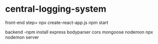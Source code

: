 # central-logging-system
front-end step= npx create-react-app.js
npm start




backend -npm install express bodyparser cors mongoose nodemon
npx nodemon server
 
